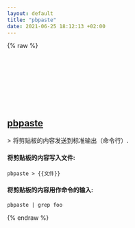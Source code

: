 ```yaml
---
layout: default
title: "pbpaste"
date: 2021-06-25 18:12:13 +02:00
---
```

{% raw %}
<h2 id="pbpaste">
  <a href="/zh/osx/pbpaste.html">pbpaste</a> <a href="#pbpaste"><svg class="icon">
    <use href="/assets/images/unicode_sprite.svg#link" />
  </svg></a>
</h2>
> 将剪贴板的内容发送到标准输出（命令行）.

#### 将剪贴板的内容写入文件:
```shell
pbpaste > {{文件}}
```
#### 将剪贴板的内容用作命令的输入:
```shell
pbpaste | grep foo
```
{% endraw %}